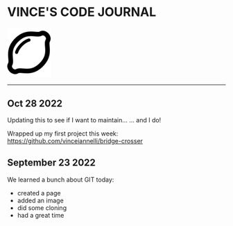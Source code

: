 VINCE'S CODE JOURNAL
====================

<img src="lemon.svg" alt="lemon" width="100"/>

---


## Oct 28 2022

Updating this to see if I want to maintain...
... and I do!

Wrapped up my first project this week:
https://github.com/vinceiannelli/bridge-crosser



## September 23 2022


We learned a bunch about GIT today:
- created a page
- added an image
- did some cloning
- had a great time

